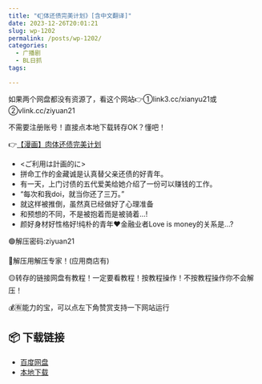 ```yaml
---
title: "《🥩体还债完美计划》[含中文翻译]"
date: 2023-12-26T20:01:21
slug: wp-1202
permalink: /posts/wp-1202/
categories:
  - 广播剧
  - BL日抓
tags:

---
```


如果两个网盘都没有资源了，看这个网站👉①link3.cc/xianyu21或②vlink.cc/ziyuan21

不需要注册账号！直接点本地下载转存OK？懂吧！

👉[【漫画】肉体还债完美计划](https://blziyuan21.com/archives/1194)

*   <ご利用は計画的に>
*   拼命工作的金藏诚是认真替父亲还债的好青年。
*   有一天，上门讨债的五代爱美给她介绍了一份可以赚钱的工作。
*   “每次和我doi，就当你还了三万。”
*   就这样被推倒，虽然真已经做好了心理准备
*   和预想的不同，不是被抱着而是被骑着…!
*   颜好身材好性格好!纯朴的青年❤️金融业者Love is money的关系是…?

🟢解压密码:ziyuan21

🔵解压用解压专家！(应用商店有)

🟡转存的链接网盘有教程！一定要看教程！按教程操作！不按教程操作你不会解压！

💰🈶能力的宝，可以点左下角赞赏支持一下网站运行

## 📦 下载链接
- [百度网盘](https://blziyuan21.com/pay-download/1202?key=7d5f9e2627&down_id=0)
- [本地下载](https://blziyuan21.com/pay-download/1202?key=7d5f9e2627&down_id=1)

